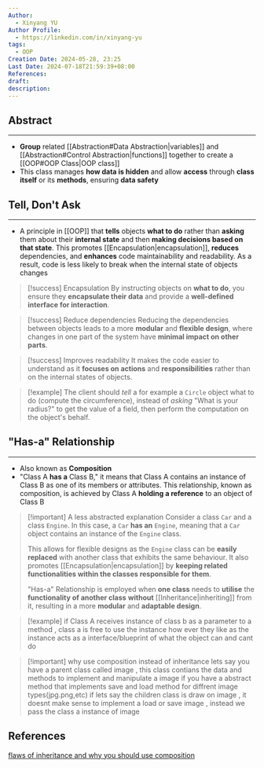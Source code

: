 ```yaml
---
Author:
  - Xinyang YU
Author Profile:
  - https://linkedin.com/in/xinyang-yu
tags:
  - OOP
Creation Date: 2024-05-28, 23:25
Last Date: 2024-07-18T21:59:39+08:00
References: 
draft: 
description: 
---
```

## Abstract
---
- **Group** related [[Abstraction#Data Abstraction|variables]] and [[Abstraction#Control Abstraction|functions]] together to create a [[OOP#OOP Class|OOP class]]
- This class manages **how data is hidden** and allow **access** through **class itself** or its **methods**, ensuring **data safety**


## Tell, Don't Ask
---
- A principle in [[OOP]] that **tells** objects **what to do** rather than **asking** them about their **internal state** and then **making decisions based on that state**. This promotes [[Encapsulation|encapsulation]], **reduces** dependencies, and **enhances** code maintainability and readability. As a result, code is less likely to break when the internal state of objects changes

>[!success] Encapsulation
> By instructing objects on **what to do**, you ensure they **encapsulate their data** and provide a **well-defined interface for interaction**.

>[!success] Reduce dependencies 
> Reducing the dependencies between objects leads to a more **modular** and **flexible design**, where changes in one part of the system have **minimal impact on other parts**.

>[!success] Improves readability
> It makes the code easier to understand as it **focuses on actions** and **responsibilities** rather than on the internal states of objects.

>[!example]
>The client should _tell_ a for example a `Circle` object what to do (compute the circumference), instead of _asking_ "What is your radius?" to get the value of a field, then perform the computation on the object's behalf.

## "Has-a" Relationship
---
- Also known as **Composition**
- "Class A **has a** Class B," it means that Class A contains an instance of Class B as one of its members or attributes. This relationship, known as composition, is achieved by Class A **holding a reference** to an object of Class B

>[!important] A less abstracted explanation
> Consider a class `Car` and a class `Engine`. In this case, a `Car` **has an** `Engine`, meaning that a `Car` object contains an instance of the `Engine` class.
> 
> This allows for flexible designs as the `Engine` class can be **easily replaced** with another class that exhibits the same behaviour. It also promotes [[Encapsulation|encapsulation]] by **keeping related functionalities within the classes responsible for them**.
> 
> "Has-a" Relationship is employed when **one class** needs to **utilise** the **functionality of another class** **without** [[Inheritance|inheriting]] from it, resulting in a more **modular** and **adaptable design**.

>[!example]
>if Class A receives  instance of class b as a parameter to a method , class a is free to use the instance how ever they like as the instance acts as a interface/blueprint of what the object can and cant do 

>[!important] why use composition instead of inheritance
>lets say you have a parent class called image , this class contians the data and methods to implement and manipulate a image 
>if you have a abstract method that implements save and load method for diffrent image types(jpg.png,etc) 
>if lets say the children class is draw on image , it doesnt make sense to implement a load or save image , instead we pass the class a instance of image 

## References 

[flaws of inheritance and why you should use composition](https://youtu.be/hxGOiiR9ZKg?si=xThkAVOK7ficdsQd)
